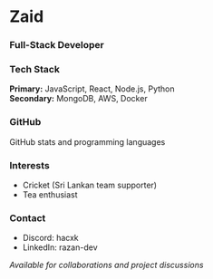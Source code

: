 # Zaid
### Full-Stack Developer

### Tech Stack
**Primary:** JavaScript, React, Node.js, Python  
**Secondary:** MongoDB, AWS, Docker

### GitHub
GitHub stats and programming languages

### Interests
- Cricket (Sri Lankan team supporter)
- Tea enthusiast

### Contact
- Discord: hacxk
- LinkedIn: razan-dev

*Available for collaborations and project discussions*
